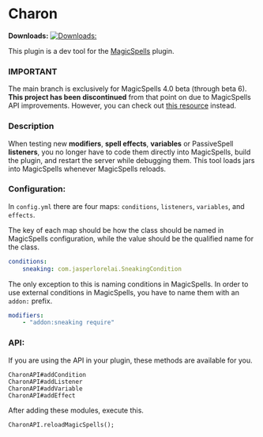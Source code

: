# Charon

**Downloads:** 
[![**Downloads:** ](https://img.shields.io/github/downloads/JasperLorelai/Charon/total.svg)](https://github.com/JasperLorelai/Charon/releases)

This plugin is a dev tool for the [MagicSpells](https://github.com/TheComputerGeek2/MagicSpells/) plugin.

### IMPORTANT

The main branch is exclusively for MagicSpells 4.0 beta (through beta 6). **This project has been discontinued** from that point on due to MagicSpells API improvements. However, you can check out [this resource](https://gist.github.com/JasperLorelai/4ea62ae3fb6f648c5108cfacbbe193a8) instead.

### Description

When testing new **modifiers**, **spell effects**, **variables** or PassiveSpell **listeners**, you no longer have to code them directly into MagicSpells, build the plugin, and restart the server while debugging them. This tool loads jars into MagicSpells whenever MagicSpells reloads.

### Configuration:
In `config.yml` there are four maps: `conditions`, `listeners`, `variables`, and `effects`.

The key of each map should be how the class should be named in MagicSpells configuration, while the value should be the qualified name for the class.

```yml
conditions:
    sneaking: com.jasperlorelai.SneakingCondition
```

The only exception to this is naming conditions in MagicSpells. In order to use external conditions in MagicSpells, you have to name them with an `addon:` prefix.
```yml
modifiers:
    - "addon:sneaking require"
```

### API:
If you are using the API in your plugin, these methods are available for you.
```
CharonAPI#addCondition
CharonAPI#addListener
CharonAPI#addVariable
CharonAPI#addEffect
```
 After adding these modules, execute this.
```
CharonAPI.reloadMagicSpells();
```
